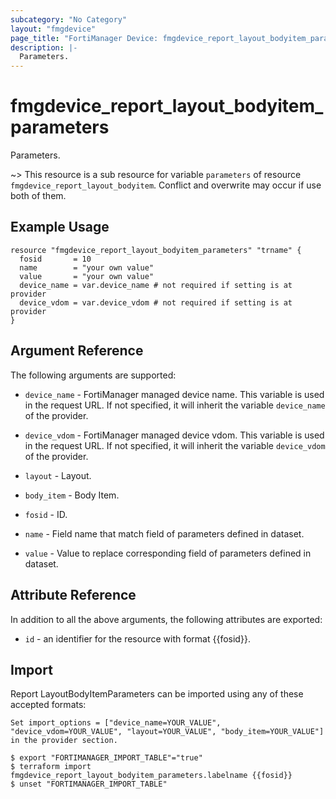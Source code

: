 ```yaml
---
subcategory: "No Category"
layout: "fmgdevice"
page_title: "FortiManager Device: fmgdevice_report_layout_bodyitem_parameters"
description: |-
  Parameters.
---
```


# fmgdevice_report_layout_bodyitem_parameters
Parameters.

~> This resource is a sub resource for variable `parameters` of resource `fmgdevice_report_layout_bodyitem`. Conflict and overwrite may occur if use both of them.



## Example Usage

```hcl
resource "fmgdevice_report_layout_bodyitem_parameters" "trname" {
  fosid       = 10
  name        = "your own value"
  value       = "your own value"
  device_name = var.device_name # not required if setting is at provider
  device_vdom = var.device_vdom # not required if setting is at provider
}
```

## Argument Reference


The following arguments are supported:

* `device_name` - FortiManager managed device name. This variable is used in the request URL. If not specified, it will inherit the variable `device_name` of the provider.
* `device_vdom` - FortiManager managed device vdom. This variable is used in the request URL. If not specified, it will inherit the variable `device_vdom` of the provider.
* `layout` - Layout.
* `body_item` - Body Item.

* `fosid` - ID.
* `name` - Field name that match field of parameters defined in dataset.
* `value` - Value to replace corresponding field of parameters defined in dataset.


## Attribute Reference

In addition to all the above arguments, the following attributes are exported:
* `id` - an identifier for the resource with format {{fosid}}.

## Import

Report LayoutBodyItemParameters can be imported using any of these accepted formats:
```
Set import_options = ["device_name=YOUR_VALUE", "device_vdom=YOUR_VALUE", "layout=YOUR_VALUE", "body_item=YOUR_VALUE"] in the provider section.

$ export "FORTIMANAGER_IMPORT_TABLE"="true"
$ terraform import fmgdevice_report_layout_bodyitem_parameters.labelname {{fosid}}
$ unset "FORTIMANAGER_IMPORT_TABLE"
```

